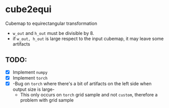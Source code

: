 # cube2equi

Cubemap to equirectangular transformation

- `w_out` and `h_out` must be divisible by 8.
- if `w_out, h_out` is large respect to the input cubemap, it may leave some artifacts

## TODO:

- [x] Implement `numpy`
- [x] Implement `torch`
- [x] -Bug on `torch` where there's a bit of artifacts on the left side when output size is large-
    - This only occurs on `torch` grid sample and not `custom`, therefore a problem with grid sample

